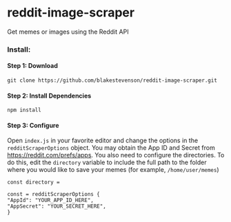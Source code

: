 # reddit-image-scraper
Get memes or images using the Reddit API

### Install:

#### Step 1: Download
```git clone https://github.com/blakestevenson/reddit-image-scraper.git```

#### Step 2: Install Dependencies
```npm install```

#### Step 3: Configure
Open `index.js` in your favorite editor and change the options in the `redditScraperOptions` object. You may obtain the App ID and Secret from https://reddit.com/prefs/apps. You also need to configure the directories. To do this, edit the `directory` variable to include the full path to the folder where you would like to save your memes (for example, `/home/user/memes`)
```
const directory = 

const = redditScraperOptions {
"AppId": "YOUR_APP_ID_HERE",
"AppSecret": "YOUR_SECRET_HERE",
}
